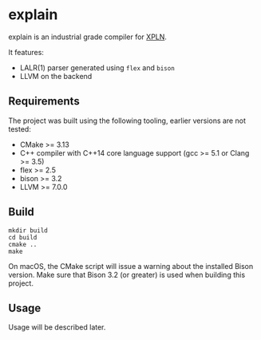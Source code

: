 # explain

explain is an industrial grade compiler for [XPLN].

[XPLN]: https://github.com/bozsahin/ceng444/blob/master/project-material/xpl-specs-fall2018.pdf

It features:

* LALR(1) parser generated using `flex` and `bison`
* LLVM on the backend

## Requirements

The project was built using the following tooling, earlier versions are not tested:

* CMake >= 3.13
* C++ compiler with C++14 core language support (gcc >= 5.1 or Clang >= 3.5)
* flex >= 2.5
* bison >= 3.2
* LLVM >= 7.0.0

## Build

    mkdir build
    cd build
    cmake ..
    make

On macOS, the CMake script will issue a warning about the installed Bison version. Make sure that Bison 3.2 (or greater)
is used when building this project.

## Usage

Usage will be described later.